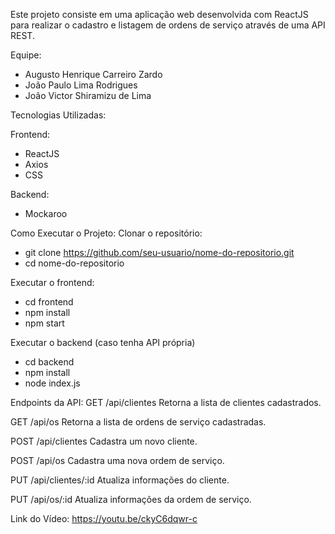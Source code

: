 Este projeto consiste em uma aplicação web desenvolvida com ReactJS para realizar o cadastro e listagem de ordens de serviço através de uma API REST.

Equipe:
- Augusto Henrique Carreiro Zardo
- João Paulo Lima Rodrigues
- João Victor Shiramizu de Lima


Tecnologias Utilizadas:

Frontend:
- ReactJS
- Axios
- CSS

Backend:
- Mockaroo


Como Executar o Projeto:
Clonar o repositório:
- git clone https://github.com/seu-usuario/nome-do-repositorio.git
- cd nome-do-repositorio

Executar o frontend:
- cd frontend
- npm install
- npm start

Executar o backend (caso tenha API própria)
- cd backend
- npm install
- node index.js



Endpoints da API:
GET /api/clientes
Retorna a lista de clientes cadastrados.

GET /api/os
Retorna a lista de ordens de serviço cadastradas.

POST /api/clientes
Cadastra um novo cliente.

POST /api/os
Cadastra uma nova ordem de serviço.

PUT /api/clientes/:id
Atualiza informações do cliente.

PUT /api/os/:id
Atualiza informações da ordem de serviço.



Link do Vídeo: https://youtu.be/ckyC6dqwr-c
